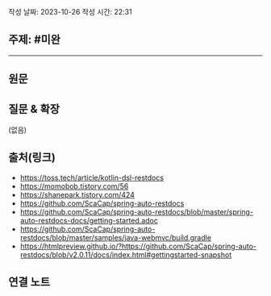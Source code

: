 작성 날짜: 2023-10-26
작성 시간: 22:31

## 주제: #미완

----
## 원문

## 질문 & 확장

(없음)

## 출처(링크)
- https://toss.tech/article/kotlin-dsl-restdocs
- https://momobob.tistory.com/56
- https://shanepark.tistory.com/424
- https://github.com/ScaCap/spring-auto-restdocs
- https://github.com/ScaCap/spring-auto-restdocs/blob/master/spring-auto-restdocs-docs/getting-started.adoc
- https://github.com/ScaCap/spring-auto-restdocs/blob/master/samples/java-webmvc/build.gradle
- https://htmlpreview.github.io/?https://github.com/ScaCap/spring-auto-restdocs/blob/v2.0.11/docs/index.html#gettingstarted-snapshot
## 연결 노트










